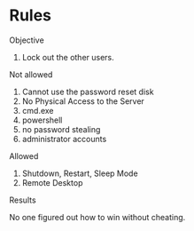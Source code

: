 # Rules

Objective

1. Lock out the other users.

Not allowed

1. Cannot use the password reset disk
2. No Physical Access to the Server
3. cmd.exe
4. powershell
5. no password stealing
6. administrator accounts

Allowed

1. Shutdown, Restart, Sleep Mode
2. Remote Desktop

Results

No one figured out how to win without cheating.
